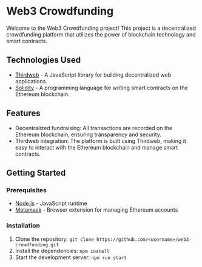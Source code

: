 # Web3 Crowdfunding

Welcome to the Web3 Crowdfunding project! This project is a decentralized crowdfunding platform that utilizes the power of blockchain technology and smart contracts.

## Technologies Used
- [Thirdweb](https://www.npmjs.com/package/thirdweb) - A JavaScript library for building decentralized web applications.
- [Solidity](https://solidity.readthedocs.io/) - A programming language for writing smart contracts on the Ethereum blockchain.

## Features
- Decentralized fundraising: All transactions are recorded on the Ethereum blockchain, ensuring transparency and security.
- Thirdweb integration: The platform is built using Thirdweb, making it easy to interact with the Ethereum blockchain and manage smart contracts.

## Getting Started

### Prerequisites
- [Node.js](https://nodejs.org/) - JavaScript runtime
- [Metamask](https://metamask.io/) - Browser extension for managing Ethereum accounts

### Installation
1. Clone the repository: `git clone https://github.com/<username>/web3-crowdfunding.git`
2. Install the dependencies: `npm install`
3. Start the development server: `npm run start`
